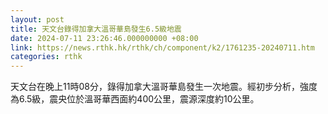 ```yaml
---
layout: post
title: 天文台錄得加拿大溫哥華島發生6.5級地震
date: 2024-07-11 23:26:46.000000000 +08:00
link: https://news.rthk.hk/rthk/ch/component/k2/1761235-20240711.htm
categories: rthk
---
```


天文台在晚上11時08分，錄得加拿大溫哥華島發生一次地震。經初步分析，強度為6.5級，震央位於溫哥華西面約400公里，震源深度約10公里。
